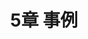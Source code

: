---
title: "5章 事例"
description: "脆弱性トリアージガイドライン作成の手引き"
weight: 6
bookToc: false
# bookFlatSection: false
# bookHidden: false
# bookCollapseSection: false
# bookComments: false
# bookSearchExclude: false
---
